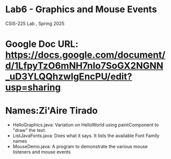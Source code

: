 # Lab6 - Graphics and Mouse Events
CSIS-225 Lab , Spring 2025
# Google Doc URL: https://docs.google.com/document/d/1LfpyTzO6mNH7nIo7SoGX2NGNN_uD3YLQQhzwlgEncPU/edit?usp=sharing

# Names:Zi'Aire Tirado

- HelloGraphics.java: Variation on HelloWorld using paintComponent to "draw" the text.
- ListJavaFonts.java: Does what it says.  It lists the available Font Family names
- MouseDemo.java: A program to demonstrate the various mouse listeners and mouse events



